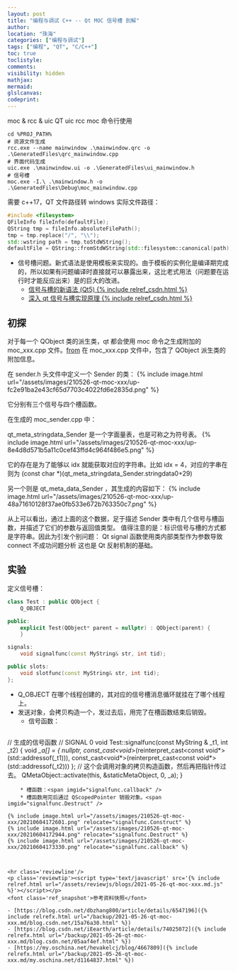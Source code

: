 ```yaml
---
layout: post
title: "编程与调试 C++ -- Qt MOC 信号槽 剖解"
author:
location: "珠海"
categories: ["编程与调试"]
tags: ["编程", "QT", "C/C++"]
toc: true
toclistyle:
comments:
visibility: hidden
mathjax:
mermaid:
glslcanvas:
codeprint:
---
```


moc & rcc & uic
QT uic rcc moc 命令行使用
```
cd %PROJ_PATH%
# 资源文件生成
rcc.exe --name mainwindow .\mainwindow.qrc -o .\GeneratedFiles\qrc_mainwindow.cpp
# 界面代码生成
uic.exe .\mainwindow.ui -o .\GeneratedFiles\ui_mainwindow.h
# 信号槽
moc.exe -I.\ .\mainwindow.h -o .\GeneratedFiles\Debug\moc_mainwindow.cpp
```

需要 c++17，QT 文件路径转 windows 实际文件路径：

```cpp
#include <filesystem>
QFileInfo fileInfo(defaultFile);
QString tmp = fileInfo.absoluteFilePath();
tmp = tmp.replace("/", "\\");
std::wstring path = tmp.toStdWString();
defaultFile = QString::fromStdWString(std::filesystem::canonical(path));
```

* 信号槽问题。新式语法是使用模板来实现的。由于模板的实例化是编译期完成的，所以如果有问题编译时直接就可以暴露出来，这比老式用法（问题要在运行时才能反应出来）是的巨大的改进。
    * [信号与槽的新语法 (Qt5) {% include relref_csdn.html %}](https://blog.csdn.net/dbzhang800/article/details/6547196)
    * [深入 qt 信号与槽实现原理 {% include relref_csdn.html %}](https://blog.csdn.net/iEearth/article/details/74025072)


## 初探

对于每一个 QObject 类的派生类，qt 都会使用 moc 命令之生成附加的 moc_xxx.cpp 文件。[from](https://my.oschina.net/hevakelcj/blog/4667809)
在 moc_xxx.cpp 文件中，包含了 QObject 派生类的附加信息。

在 sender.h 头文件中定义一个 Sender 的类：
{% include image.html url="/assets/images/210526-qt-moc-xxx/up-fc2e91ba2e43cf65d7703c4022fd6e2835d.png" %}

它分别有三个信号与四个槽函数。

在生成的 moc_sender.cpp 中：

qt_meta_stringdata_Sender 是一个字面量表，也是可称之为符号表。
{% include image.html url="/assets/images/210526-qt-moc-xxx/up-8e4d8d571b5a11c0cef43ffd4c964f486e5.png" %}

它的存在是为了能够以 idx 就能获取对应的字符串。比如 idx = 4，对应的字串在则为 (const char \*)(qt_meta_stringdata_Sender.stringdata0+29)

另一个则是 qt_meta_data_Sender ，其生成的内容如下：
{% include image.html url="/assets/images/210526-qt-moc-xxx/up-48a71610128f37ae0fb533e672b763350c7.png" %}

从上可以看出，通过上面的这个数据，足于描述 Sender 类中有几个信号与槽函数，并描述了它们的参数与返回值类型。
值得注意的是：标识信号与槽的方式都是字符串。因此为引发个别问题： Qt signal 函数使用类内部类型作为参数导致 connect 不成功问题分析
这也是 Qt 反射机制的基础。


## 实验

定义信号槽：
```cpp
class Test : public QObject {
    Q_OBJECT

public:
    explicit Test(QObject* parent = nullptr) : QObject(parent) {
    }

signals:
    void signalfunc(const MyString& str, int tid);

public slots:
    void slotfunc(const MyString& str, int tid);
};
```

* Q_OBJECT 在哪个线程创建的，其对应的信号槽消息循环就挂在了哪个线程上。
* 发送对象，会拷贝构造一个，发过去后，用完了在槽函数结束后销毁。
    * 信号函数：<span imgid="signalfunc.Construct" />
  ```cpp
// 生成的信号函数
// SIGNAL 0
void Test::signalfunc(const MyString & _t1, int _t2)
{
    void *_a[] = { nullptr, const_cast<void*>(reinterpret_cast<const void*>(std::addressof(_t1))), const_cast<void*>(reinterpret_cast<const void*>(std::addressof(_t2))) };
    // 这个会调用对象的拷贝构造函数，然后再把指针传过去。
    QMetaObject::activate(this, &staticMetaObject, 0, _a);
}
```
    * 槽函数：<span imgid="signalfunc.callback" />
    * 槽函数用完后通过 QScopedPointer 销毁对象。<span imgid="signalfunc.Destruct" />

{% include image.html url="/assets/images/210526-qt-moc-xxx/20210604172601.png" relocate="signalfunc.Construct" %}
{% include image.html url="/assets/images/210526-qt-moc-xxx/20210604172944.png" relocate="signalfunc.Destruct" %}
{% include image.html url="/assets/images/210526-qt-moc-xxx/20210604173330.png" relocate="signalfunc.callback" %}



<hr class='reviewline'/>
<p class='reviewtip'><script type='text/javascript' src='{% include relref.html url="/assets/reviewjs/blogs/2021-05-26-qt-moc-xxx.md.js" %}'></script></p>
<font class='ref_snapshot'>参考资料快照</font>

- [https://blog.csdn.net/dbzhang800/article/details/6547196]({% include relrefx.html url="/backup/2021-05-26-qt-moc-xxx.md/blog.csdn.net/15a76a30.html" %})
- [https://blog.csdn.net/iEearth/article/details/74025072]({% include relrefx.html url="/backup/2021-05-26-qt-moc-xxx.md/blog.csdn.net/05aaf4ef.html" %})
- [https://my.oschina.net/hevakelcj/blog/4667809]({% include relrefx.html url="/backup/2021-05-26-qt-moc-xxx.md/my.oschina.net/d1164837.html" %})

